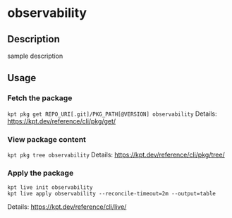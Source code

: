 # observability

## Description
sample description

## Usage

### Fetch the package
`kpt pkg get REPO_URI[.git]/PKG_PATH[@VERSION] observability`
Details: https://kpt.dev/reference/cli/pkg/get/

### View package content
`kpt pkg tree observability`
Details: https://kpt.dev/reference/cli/pkg/tree/

### Apply the package
```
kpt live init observability
kpt live apply observability --reconcile-timeout=2m --output=table
```
Details: https://kpt.dev/reference/cli/live/
